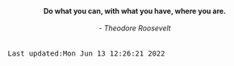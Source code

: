 
<div align="center"><b><span>Do what you can, with what you have, where you are.</span></b><br><br><i> - Theodore Roosevelt</i></div>
<br><br><kbd>Last updated:Mon Jun 13 12:26:21 2022</kbd>
